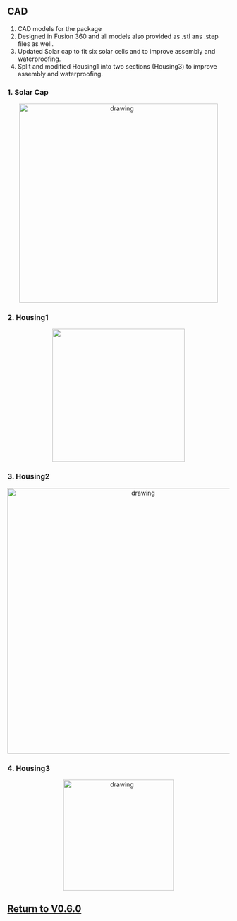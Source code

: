 ## CAD
1. CAD models for the package
1. Designed in Fusion 360 and all models also provided as .stl ans .step files as well.
1. Updated Solar cap to fit six solar cells and to improve assembly and waterproofing.
1. Split and modified Housing1 into two sections (Housing3) to improve assembly and waterproofing.


### 1. Solar Cap
<p align="center">
<img src="https://github.com/user-attachments/assets/4c7e8d71-9169-4499-b002-ac03acf8a672" alt="drawing" width="450"/>
</p>

### 2. Housing1
<p align="center">
<img src="https://github.com/user-attachments/assets/8a64f9e2-980d-4cba-bc0a-49cdd6cb79da" width="300"/>
</p>

### 3. Housing2
<p align="center">
<img src="https://github.com/user-attachments/assets/ed83afca-7582-4958-a0c2-f92ae066b57c" alt="drawing" alt="drawing" width="600"/>
</p>

### 4. Housing3
<p align="center">
<img src="https://github.com/user-attachments/assets/f42f94a1-2317-4f9f-9a6c-b93aadb42731" alt="drawing" alt="drawing" width="250"/>
</p>

## [Return to V0.6.0](https://github.com/ARTS-Laboratory/Smart-Penetrometer-with-Edge-Computing-and-Intelligent-Embedded-Systems/tree/main/V0/V0.6/V0.6.0)
